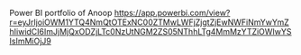 Power BI portfolio of Anoop 
https://app.powerbi.com/view?r=eyJrIjoiOWM1YTQ4NmQtOTExNC00ZTMwLWFjZjgtZjEwNWFiNmYwYmZhIiwidCI6ImJjMjQxODZjLTc0NzUtNGM2ZS05NThhLTg4MmMzYTZiOWIwYSIsImMiOjJ9
